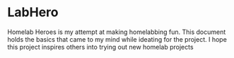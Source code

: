 # LabHero
Homelab Heroes is my attempt at making homelabbing fun. This document holds the basics that came to my mind while ideating for the project. I hope this project inspires others into trying out new homelab projects
